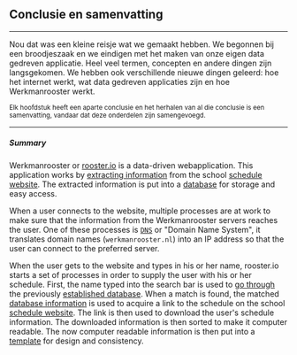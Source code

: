 ## Conclusie en samenvatting
---
Nou dat was een kleine reisje wat we gemaakt hebben. We begonnen bij een broodjeszaak en we eindigen met het maken van onze eigen data gedreven applicatie. Heel veel termen, concepten en andere dingen zijn langsgekomen. We hebben ook verschillende nieuwe dingen geleerd: hoe het internet werkt, wat data gedreven applicaties zijn en hoe Werkmanrooster werkt.  

<sup>Elk hoofdstuk heeft een aparte conclusie en het herhalen van al die conclusie is een samenvatting, vandaar dat deze onderdelen zijn samengevoegd.</sup>

---

##### Summary
Werkmanrooster or [rooster.io](http://github.com/96aa48/rooster.io) is a data-driven webapplication. This application works by [extracting information](/database) from the school [schedule website](http://roosters5.gepro-osi.nl/roosters/rooster.php?school=934). The extracted information is put into a [database](/opzoek) for storage and easy access.

When a user connects to the website, multiple processes are at work to make sure that the information from the Werkmanrooster servers reaches the user. One of these processes is [`DNS`](/telefoonboek) or "Domain Name System", it translates domain names (`werkmanrooster.nl`) into an IP address so that the user can connect to the preferred server.

When the user gets to the website and types in his or her name, rooster.io starts a set of processes in order to supply the user with his or her schedule. First, the name typed into the search bar is used to [go through](/opzoek) the previously [established database](/database). When a match is found, the  matched [database information](/opzoek) is used to acquire a link to the schedule on the school [schedule website](http://roosters5.gepro-osi.nl/roosters/rooster.php?school=934). The link is then used to download the user's schedule information. The downloaded information is then sorted to make it computer readable. The now computer readable information is then put into a [template](/templates) for design and consistency.
